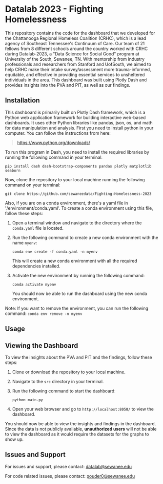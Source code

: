 # Datalab 2023 - Fighting Homelessness

This repository contains the code for the dashboard that we developed for the Chattanooga Regional Homeless Coalition (CRHC), which is a lead agency of Southeast Tennessee's Continuum of Care. Our team of 21 fellows from 8 different schools around the country worked with CRHC during Datalab-2023, a "Data Science for Social Good" program at University of the South, Sewanee, TN. With mentorship from industry professionals and researchers from Stanford and UofSouth, we aimed to help CRHC make their intake survey/assessment more trauma-informed, equitable, and effective in providing essential services to unsheltered individuals in the area. This dashboard was built using Plotly Dash and provides insights into the PVA and PIT, as well as our findings. 

## Installation

This dashboard is primarily built on Plotly Dash framework, which is a Python web application framework for building interactive web-based dashboards. It uses other Python libraries like pandas, json, os, and math for data manipulation and analysis. First you need to install python in your computer. You can follow the instructions from here: 

> https://www.python.org/downloads/


To run this program in Dash, you need to install the required libraries by running the following command in your terminal:

```pip install dash dash-bootstrap-components pandas plotly matplotlib seaborn```

Now, clone the repository to your local machine running the following command on your terminal:

```git clone https://github.com/sewaneedata/Fighting-Homelessness-2023``` 

Also, if you are on a conda environment, there's a yaml file in '/environment/conda.yaml'. To create a conda environment using this file, follow these steps:

1. Open a terminal window and navigate to the directory where the `conda.yaml` file is located.
2. Run the following command to create a new conda environment with the name `myenv`:

    ```conda env create -f conda.yaml -n myenv```

    This will create a new conda environment with all the required dependencies installed.
3. Activate the new environment by running the following command:

    ```conda activate myenv```

    You should now be able to run the dashboard using the new conda environment.

Note: If you want to remove the environment, you can run the following command:  ```conda env remove -n myenv```
    

## Usage

## Viewing the Dashboard

To view the insights about the PVA and PIT and the findings, follow these steps:

1. Clone or download the repository to your local machine.
2. Navigate to the `src` directory in your terminal.
3. Run the following command to start the dashboard:

    ```python main.py```

4. Open your web browser and go to `http://localhost:8050/` to view the dashboard.

You should now be able to view the insights and findings in the dashboard. Since the data is not publicly available, **unauthorized users** will not be able to view the dashboard as it would require the datasets for the graphs to show up.

## Issues and Support

For issues and support, please contact:
    datalab@sewanee.edu

For code related issues, please contact:
    pouder0@sewanee.edu
